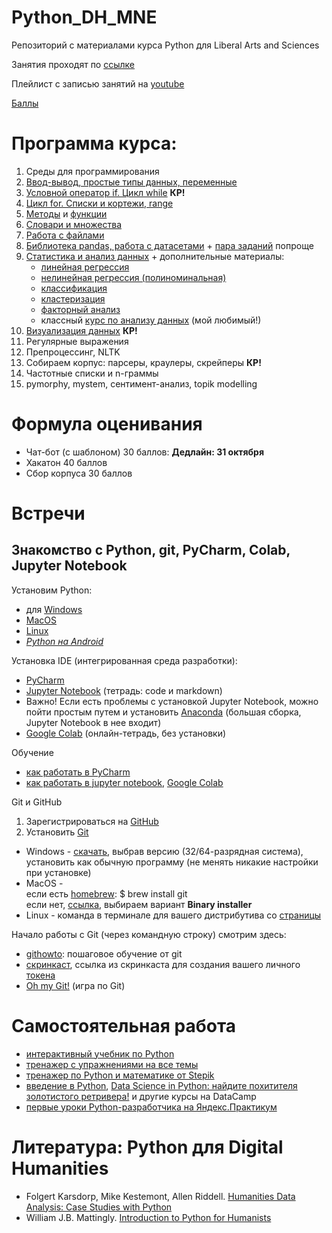# Python_DH_MNE
Репозиторий с материалами курса Python для Liberal Arts and Sciences

Занятия проходят по [ссылке](https://pythondh.ktalk.ru/m4xob0uyhwox)

Плейлист с записью занятий на [youtube](https://youtube.com/playlist?list=PLJjYjyaJUm_N6MkfT5aqto3yk49jNtLZh&si=dSq0slBlBcZeFYjz)

[Баллы](https://docs.google.com/spreadsheets/d/1aMJpuUeU2zmKZI0aInMlcSKuhovwuHXRGSwDfrPyRXM/edit?usp=sharing)

# Программа курса: 

1. Среды для программирования
2. [Ввод-вывод, простые типы данных, переменные](https://github.com/AnnSenina/Python_DH_MNE/blob/main/notebooks/Python_Intro_1.ipynb)
3. [Условной оператор if. Цикл while](https://github.com/AnnSenina/Python_DH_MNE/blob/main/notebooks/Python_3_if%2C_while.ipynb) **КР!**
4. [Цикл for. Списки и кортежи, range](https://github.com/AnnSenina/Python_DH_MNE/blob/main/notebooks/Python_lists%2C_for.ipynb)
5. [Методы](https://github.com/AnnSenina/Python_DH_MNE/blob/main/notebooks/Шпаргалка_по_методам.ipynb) и [функции](https://github.com/AnnSenina/Python_DH_MNE/blob/main/notebooks/Python_Function.ipynb)
6. [Словари и множества](https://github.com/AnnSenina/Python_DH_MNE/blob/main/notebooks/Python_3_set%2C_dict.ipynb)
7. [Работа с файлами](https://github.com/AnnSenina/Python_DH_MNE/blob/main/notebooks/Python_6_os%2C_files.ipynb)
8. [Библиотека pandas, работа с датасетами](https://github.com/AnnSenina/Python_DH_MNE/blob/main/notebooks/Python_pandas.ipynb) + [пара заданий](https://github.com/AnnSenina/Python_DH_MNE/blob/main/notebooks/%D0%92%D0%BE%D0%BF%D1%80%D0%BE%D1%81%D1%8B_%D0%B4%D0%B0%D1%82%D0%B0%D1%81%D0%B5%D1%82_%D0%BF%D0%BE_%D0%BC%D0%B8%D0%B3%D1%80%D0%B0%D0%BD%D1%82%D0%B0%D0%BC.ipynb) попроще
9. [Статистика и анализ данных](https://github.com/AnnSenina/Python_DH_MNE/blob/main/notebooks/Базовая%20статистика.ipynb) + дополнительные материалы:
     - [линейная регрессия](https://colab.research.google.com/drive/1P9HnYUVMxM9x4MLcHC47evLreatizTPI?usp=sharing)
     - [нелинейная регрессия (полиноминальная)](https://colab.research.google.com/drive/12xrlEm8izVFoRg5vu2DYA_qtaTYA_Op9?usp=sharing)
     - [классификация](https://colab.research.google.com/drive/1DA86KDzHyZvsK2u-G_mtLQD4qQ3pcSHS?usp=sharing)
     - [кластеризация](https://colab.research.google.com/drive/1aFR1lt4kEtxv5F0tweW9n-2t1jPcdrU4?usp=sharing)
     - [факторный анализ](https://colab.research.google.com/drive/1_Uy9IZuVUW8F65Jj2HpD23HP32l6UOf1?usp=sharing)
     - классный [курс по анализу данных](https://compscicenter.ru/courses/data-mining-python/2018-spring/classes/) (мой любимый!)
10. [Визуализация данных](https://github.com/AnnSenina/Python_DH_MNE/blob/main/notebooks/Python_Vizualization.ipynb) **КР!**
11. Регулярные выражения
12. Препроцессинг, NLTK
13. Собираем корпус: парсеры, краулеры, скрейперы **КР!**
14. Частотные списки и n-граммы
15. pymorphy, mystem, сентимент-анализ, topik modelling


# Формула оценивания

- Чат-бот (с шаблоном) 30 баллов: **Дедлайн: 31 октября**
- Хакатон 40 баллов
- Сбор корпуса 30 баллов

# Встречи

## Знакомство с Python, git, PyCharm, Colab, Jupyter Notebook 
Установим Python:

- для [Windows](https://www.python.org/downloads/windows/)
- [MacOS](https://www.python.org/downloads/macos/)
- [Linux](https://www.python.org/downloads/source/)
- *[Python на Android](https://pythonru.com/baza-znanij/python-na-android)*

Установка IDE (интегрированная среда разработки):
- [PyCharm](www.jetbrains.com/pycharm/download/)
- [Jupyter Notebook](https://jupyter.org/install) (тетрадь: code и markdown)
- Важно! Если есть проблемы с установкой Jupyter Notebook, можно пойти простым путем и установить [Anaconda](https://www.anaconda.com/download#downloads) (большая сборка, Jupyter Notebook в нее входит)
- [Google Colab](https://colab.research.google.com) (онлайн-тетрадь, без установки)

Обучение
- [как работать в PyCharm](https://py-charm.blogspot.com/2017/09/blog-post.html)
- [как работать в jupyter notebook](https://devpractice.ru/python-lesson-6-work-in-jupyter-notebook/), [Google Colab](https://towardsdatascience.com/getting-started-with-google-colab-f2fff97f594c)

Git и GitHub
1. Зарегистрироваться на [GitHub](https://github.com)
2. Установить [Git](https://git-scm.com/downloads)

- Windows - [скачать](https://git-scm.com/download/win), выбрав версию (32/64-разрядная система), установить как обычную программу (не менять никакие настройки при установке)  
- MacOS -  
если есть [homebrew](https://brew.sh): $ brew install git  
если нет, [ссылка](https://git-scm.com/download/mac), выбираем вариант **Binary installer**  
- Linux - команда в терминале для вашего дистрибутива со [страницы](https://git-scm.com/download/linux)  

Начало работы с Git (через командную строку) смотрим здесь:
- [githowto](https://githowto.com/ru): пошаговое обучение от git
- [скринкаст](https://youtu.be/piq5dSX7hL0), ссылка из скринкаста для создания вашего личного [токена](https://github.com/settings/tokens/new)
- [Oh my Git!](https://ohmygit.org/) (игра по Git)

# Самостоятельная работа
- [интерактивный учебник по Python](https://snakify.org/ru)
- [тренажер с упражнениями на все темы](https://www.w3resource.com/python-exercises/)
- [тренажер по Python и математике от Stepik](https://stepik.org/course/3356/promo#toc)
- [введение в Python](https://app.datacamp.com/learn/courses/intro-to-python-for-data-science), [Data Science in Python: найдите похитителя золотистого ретривера!](https://app.datacamp.com/learn/courses/introduction-to-data-science-in-python) и другие курсы на DataCamp
- [первые уроки Python-разработчика на Яндекс.Практикум](https://practicum.yandex.ru/profile/backend-developer/)

# Литература: Python для Digital Humanities
- Folgert Karsdorp, Mike Kestemont, Allen Riddell. [Humanities Data Analysis: Case Studies with Python](https://www.humanitiesdataanalysis.org/index.html)
- William J.B. Mattingly. [Introduction to Python for Humanists](http://python-textbook.pythonhumanities.com/intro.html)
